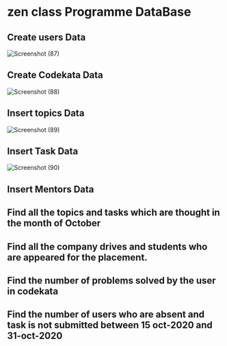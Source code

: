 # zen class Programme DataBase

## Create users Data
![Screenshot (87)](https://user-images.githubusercontent.com/91141164/147404473-a5e0d11f-7b64-440c-a4c1-50e992126128.png)
## Create Codekata Data
![Screenshot (88)](https://user-images.githubusercontent.com/91141164/147404506-456e04b1-1319-4d7d-8b67-029dff4aa455.png)
## Insert topics Data
![Screenshot (89)](https://user-images.githubusercontent.com/91141164/147404547-c2ef3b40-8d55-4fbd-b5ad-be42d013bea4.png)
## Insert Task Data
![Screenshot (90)](https://user-images.githubusercontent.com/91141164/147404574-fc79cf76-4f54-4ab4-a975-f74d9cfb1695.png)
## Insert Mentors Data

## Find all the topics and tasks which are thought in the month of October


## Find all the company drives and students who are appeared for the placement.


## Find the number of problems solved by the user in codekata

## Find the number of users who are absent and task is not submitted  between 15 oct-2020 and 31-oct-2020
